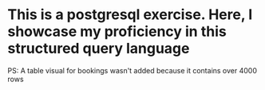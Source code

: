 # This is a postgresql exercise. Here, I showcase my proficiency in this structured query language

PS: A table visual for bookings wasn't added because it contains over 4000 rows